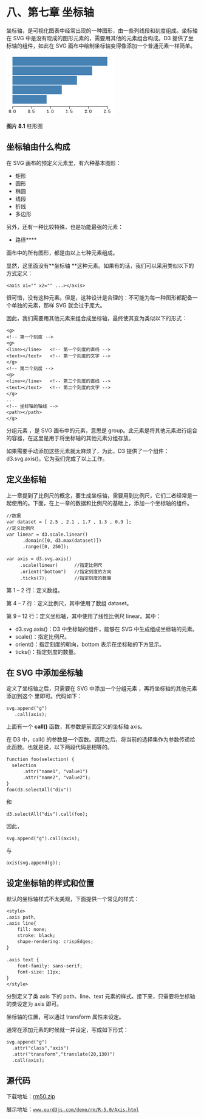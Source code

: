 # 八、第七章 坐标轴

坐标轴，是可视化图表中经常出现的一种图形，由一些列线段和刻度组成。坐标轴在 SVG 中是没有现成的图形元素的，需要用其他的元素组合构成。D3 提供了坐标轴的组件，如此在 SVG 画布中绘制坐标轴变得像添加一个普通元素一样简单。

![柱形图](img/axis-1.png)

**图片 8.1** 柱形图

## 坐标轴由什么构成

在 SVG 画布的预定义元素里，有六种基本图形：

*   矩形
*   圆形
*   椭圆
*   线段
*   折线
*   多边形

另外，还有一种比较特殊，也是功能最强的元素：

*   路径**<path></path>**

画布中的所有图形，都是由以上七种元素组成。

显然，这里面没有**坐标轴 <axis>**这种元素。如果有的话，我们可以采用类似以下的方式定义：</axis>

```
<axis x1="" x2="" ...></axis>
```

很可惜，没有这种元素。但是，这种设计是合理的：不可能为每一种图形都配备一个单独的元素，那样 SVG 就会过于庞大。

因此，我们需要用其他元素来组合成坐标轴，最终使其变为类似以下的形式：

```
<g>
<!-- 第一个刻度 -->
<g>
<line></line>   <!-- 第一个刻度的直线 -->
<text></text>   <!-- 第一个刻度的文字 -->
</g>
<!-- 第二个刻度 -->
<g>
<line></line>   <!-- 第二个刻度的直线 -->
<text></text>   <!-- 第二个刻度的文字 -->
</g> 
...
<!-- 坐标轴的轴线 -->
<path></path>
</g>
```

分组元素 <g>，是 SVG 画布中的元素，意思是 group。此元素是将其他元素进行组合的容器，在这里是用于将坐标轴的其他元素分组存放。</g>

如果需要手动添加这些元素就太麻烦了，为此，D3 提供了一个组件：d3.svg.axis()。它为我们完成了以上工作。

## 定义坐标轴

上一章提到了比例尺的概念，要生成坐标轴，需要用到比例尺，它们二者经常是一起使用的。下面，在上一章的数据和比例尺的基础上，添加一个坐标轴的组件。

```
//数据
var dataset = [ 2.5 , 2.1 , 1.7 , 1.3 , 0.9 ];
//定义比例尺
var linear = d3.scale.linear()
      .domain([0, d3.max(dataset)])
      .range([0, 250]);

var axis = d3.svg.axis()
     .scale(linear)      //指定比例尺
     .orient("bottom")   //指定刻度的方向
     .ticks(7);          //指定刻度的数量
```

第 1 – 2 行：定义数组。

第 4 – 7 行：定义比例尺，其中使用了数组 dataset。

第 9 – 12 行：定义坐标轴，其中使用了线性比例尺 linear。其中：

*   d3.svg.axis()：D3 中坐标轴的组件，能够在 SVG 中生成组成坐标轴的元素。
*   scale()：指定比例尺。
*   orient()：指定刻度的朝向，bottom 表示在坐标轴的下方显示。
*   ticks()：指定刻度的数量。

## 在 SVG 中添加坐标轴

定义了坐标轴之后，只需要在 SVG 中添加一个分组元素 <g>，再将坐标轴的其他元素添加到这个 <g>里即可。代码如下：</g></g>

```
svg.append("g")
   .call(axis);
```

上面有一个 **call()** 函数，其参数是前面定义的坐标轴 axis。

在 D3 中，call() 的参数是一个函数。调用之后，将当前的选择集作为参数传递给此函数。也就是说，以下两段代码是相等的。

```
function foo(selection) {
  selection
      .attr("name1", "value1")
      .attr("name2", "value2");
}
foo(d3.selectAll("div"))
```

和

```
d3.selectAll("div").call(foo);
```

因此，

```
svg.append("g").call(axis);
```

与

```
axis(svg.append(g));
```

## 设定坐标轴的样式和位置

默认的坐标轴样式不太美观，下面提供一个常见的样式：

```
<style>
.axis path,
.axis line{
    fill: none;
    stroke: black;
    shape-rendering: crispEdges;
}

.axis text {
    font-family: sans-serif;
    font-size: 11px;
}
</style>
```

分别定义了类 axis 下的 path、line、text 元素的样式。接下来，只需要将坐标轴的类设定为 axis 即可。

坐标轴的位置，可以通过 transform 属性来设定。

通常在添加元素的时候就一并设定，写成如下形式：

```
svg.append("g")
  .attr("class","axis")
  .attr("transform","translate(20,130)")
  .call(axis);
```

## 源代码

下载地址：[rm50.zip](http://www.ourd3js.com/src/rm/rm50.zip)

展示地址：[`www.ourd3js.com/demo/rm/R-5.0/Axis.html`](http://www.ourd3js.com/demo/rm/R-5.0/Axis.html)